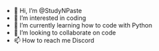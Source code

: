- 👋 Hi, I’m @StudyNPaste
- 👀 I’m interested in coding
- 🌱 I’m currently learning how to code with Python
- 💞️ I’m looking to collaborate on code 
- 📫 How to reach me Discord

<!---
StudyNPaste/StudyNPaste is a ✨ special ✨ repository because its `README.md` (this file) appears on your GitHub profile.
You can click the Preview link to take a look at your changes.
--->
